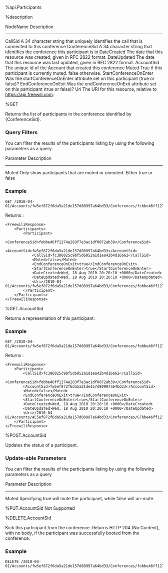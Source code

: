 %api.Participants

%description

NodeName                 Description
-----------              ---------------
CallSid	                 A 34 character string that uniquely identifies the call
                         that is connected to this conference
ConferenceSid            A 34 character string that identifies the conference
                         this participant is in
DateCreated	             The date that this resource was created, given
                         in  RFC 2822 format.
DateUpdated	             The date that this resource was last updated, given
                         in RFC 2822 format.
AccountSid	             The unique id of the Account that created this 
                         conference
Muted	                 True if this participant is currently muted. 
                         false otherwise.
StartConferenceOnEnter   Was the startConferenceOnEnter attribute set on this
                         participant (true or false)?
EndConferenceOnExit	     Was the endConferenceOnExit attribute set on this
                         participant (true or false)?
Uri	                     The URI for this resource, relative to 
                         https://api.freewili.com.


%GET

Returns the list of participants in the conference identified by {ConferenceSid}.

### Query Filters ###
You can filter the results of the participants listing by using the following
parameters as a query

Parameter	     Description
------------     ---------------
Muted	         Only show participants that are muted or unmuted. Either true or
                 false

### Example ###

~~~
GET /2010-04-01/Accounts/fw5ef872f6da5a21de157d80997a64bd33/Conferences/fcbbe46ff1274e283f7e3ac1df0072ab39/Participants
~~~

Returns :

~~~{ .xml }
<FreewiliResponse>
    <Participants>
        <Participant>
            <ConferenceSid>fobbe46ff1274e283f7e3ac1df0072ab39</ConferenceSid>
            <AccountSid>fw5ef872f6da5a21de157d80997a64bd33</AccountSid>
            <CallSid>fc386025c9bf5d6052a1d1ea42b4d16662</CallSid>
            <Muted>false</Muted>
            <EndConferenceOnExit>true</EndConferenceOnExit>
            <StartConferenceOnEnter>true</StartConferenceOnEnter>
            <DateCreated>Wed, 18 Aug 2010 20:20:10 +0000</DateCreated>
            <DateUpdated>Wed, 18 Aug 2010 20:20:10 +0000</DateUpdated>
            <Uri>/2010-04-01/Accounts/fw5ef872f6da5a21de157d80997a64bd33/Conferences/fobbe46ff1274e283f7e3ac1df0072ab39/Participants/fc386025c9bf5d6052a1d1ea42b4d16662</Uri>
        </Participant>
    </Participants>
</FreewiliResponse>
~~~

%GET.AccountSid

Returns a representation of this participant:

### Example ###

~~~
GET /2010-04-01/Accounts/fw5ef872f6da5a21de157d80997a64bd33/Conferences/fobbe46ff1274e283f7e3ac1df0072ab39/Participants/fc386025c9bf5d6052a1d1ea42b4d16662
~~~

Returns :

~~~{ .xml }
<FreewiliResponse>
    <Participant>
        <CallSid>fc386025c9bf5d6052a1d1ea42b4d16662</CallSid>
        <ConferenceSid>fobbe46ff1274e283f7e3ac1df0072ab39</ConferenceSid>
        <AccountSid>fw5ef872f6da5a21de157d80997a64bd33</AccountSid>
        <Muted>false</Muted>
        <EndConferenceOnExit>true</EndConferenceOnExit>
        <StartConferenceOnEnter>true</StartConferenceOnEnter>
        <DateCreated>Wed, 18 Aug 2010 20:20:10 +0000</DateCreated>
        <DateUpdated>Wed, 18 Aug 2010 20:20:10 +0000</DateUpdated>
        <Uri>/2010-04-01/Accounts/AC5ef872f6da5a21de157d80997a64bd33/Conferences/CFbbe46ff1274e283f7e3ac1df0072ab39/Participants/CA386025c9bf5d6052a1d1ea42b4d16662</Uri>
    </Participant>
</FreewiliResponse>
~~~

%POST.AccountSid

Updates the status of a participant.

### Update-able Parameters ###
You can filter the results of the participants listing by using the following
parameters as a query

Parameter	     Description
------------     ---------------
Muted	         Specifying true will mute the participant, while false will
                 un-mute.


%PUT.AccountSid
Not Supported

%DELETE.AccountSid

Kick this participant from the conference. Returns HTTP 204 (No Content), with no body, if the participant was successfully booted from the conference.

### Example ###

~~~
DELETE /2010-04-01/Accounts/fw5ef872f6da5a21de157d80997a64bd33/Conferences/fobbe46ff1274e283f7e3ac1df0072ab39/Participants/fc386025c9bf5d6052a1d1ea42b4d16662
~~~
